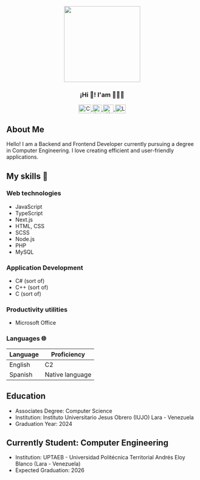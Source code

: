 <p align="center" width="300">
   <img align="center" width="200" src="https://github.com/user-attachments/assets/3e06f557-3ba5-4862-bc70-40142d7bd53a" />
   <h3 align="center">¡Hi 👋! I'am 👨🏻‍💻</h3>
</p>

<p align="center">
  <span style="width: 16px;"> </span>
   <a href="mailto:mariapinedabarroeta@gmail.com" target="blank">
    <img align="center" src="https://upload.wikimedia.org/wikipedia/commons/thumb/7/7e/Gmail_icon_%282020%29.svg/512px-Gmail_icon_%282020%29.svg.png" alt="Correo Maria Valentina" height="23px" width="33px" />
  </a>
  <span style="width: 16px;"> </span>
  <a href="https://www.instagram.com/m.valentina2001" target="blank">
    <img align="center" src="https://upload.wikimedia.org/wikipedia/commons/e/e7/Instagram_logo_2016.svg" alt="Instagram Maria Valentina" height="23px" width="23px" />
  </a>
  <span style="width: 16px;"> </span>
  <a href="https://x.com/MVPB_20" target="blank">
    <img align="center" src="https://upload.wikimedia.org/wikipedia/commons/thumb/6/6f/Logo_of_Twitter.svg/2491px-Logo_of_Twitter.svg.png" alt="X Maria Valentina" height="23px" width="28px" />
  </a>
  <span style="width: 16px;"> </span>
  <a href="https://www.linkedin.com/in/mar%C3%ADa-valentina-pineda-barroeta/" target="blank">
    <img align="center" src="https://upload.wikimedia.org/wikipedia/commons/thumb/8/81/LinkedIn_icon.svg/72px-LinkedIn_icon.svg.png?20210220164014" alt="Linkedin Maria Valentina" height="23px" width="28px" />
  </a>
   <span style="width: 16px;"> </span>
</p>

## About Me
Hello! I am a Backend and Frontend Developer currently pursuing a degree in Computer Engineering. I love creating efficient and user-friendly applications.

## My skills 📜

### Web technologies

- JavaScript
- TypeScript
- Next.js
- HTML, CSS
- SCSS
- Node.js
- PHP
- MySQL

### Application Development

- C# (sort of)
- C++ (sort of)
- C (sort of)

### Productivity utilities

- Microsoft Office 

### Languages 🌐

| Language        | Proficiency       |
| -------------   | ----------------- |
| English         | C2                |
| Spanish         | Native language   |


## Education
- Associates Degree: Computer Science
- Institution: Instituto Universitario Jesus Obrero (IUJO) Lara - Venezuela
- Graduation Year: 2024


## Currently Student: Computer Engineering
- Institution: UPTAEB - Universidad Politécnica Territorial Andrés Eloy Blanco (Lara - Venezuela)
- Expected Graduation: 2026

<!--
**MariaPineda20/MariaPineda20** is a ✨ _special_ ✨ repository because its `README.md` (this file) appears on your GitHub profile.

Here are some ideas to get you started:

- 🔭 I’m currently working on ...
- 🌱 I’m currently learning ...
- 👯 I’m looking to collaborate on ...
- 🤔 I’m looking for help with ...
- 💬 Ask me about ...
- 📫 How to reach me: ...
- 😄 Pronouns: ...
- ⚡ Fun fact: ...
-->
